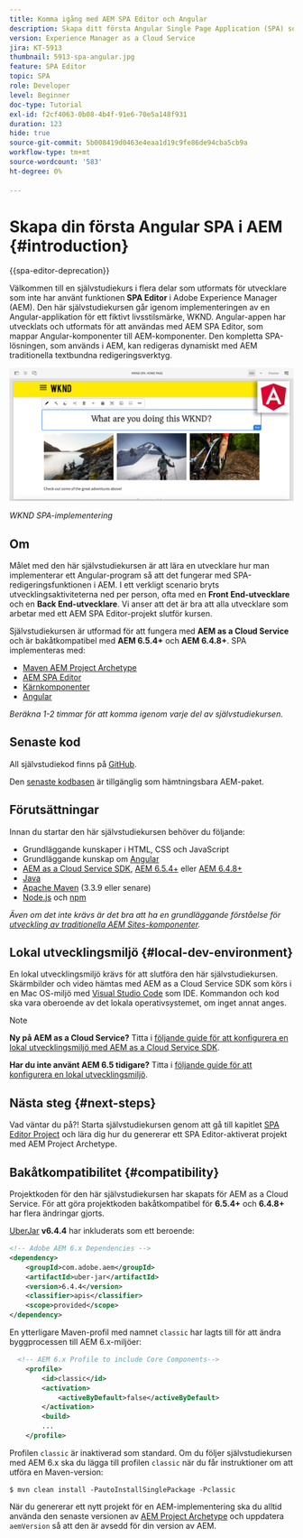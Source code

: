 ```yaml
---
title: Komma igång med AEM SPA Editor och Angular
description: Skapa ditt första Angular Single Page Application (SPA) som kan redigeras i Adobe Experience Manager, AEM med WKND SPA.
version: Experience Manager as a Cloud Service
jira: KT-5913
thumbnail: 5913-spa-angular.jpg
feature: SPA Editor
topic: SPA
role: Developer
level: Beginner
doc-type: Tutorial
exl-id: f2cf4063-0b08-4b4f-91e6-70e5a148f931
duration: 123
hide: true
source-git-commit: 5b008419d0463e4eaa1d19c9fe86de94cba5cb9a
workflow-type: tm+mt
source-wordcount: '583'
ht-degree: 0%

---
```


# Skapa din första Angular SPA i AEM {#introduction}

{{spa-editor-deprecation}}

Välkommen till en självstudiekurs i flera delar som utformats för utvecklare som inte har använt funktionen **SPA Editor** i Adobe Experience Manager (AEM). Den här självstudiekursen går igenom implementeringen av en Angular-applikation för ett fiktivt livsstilsmärke, WKND. Angular-appen har utvecklats och utformats för att användas med AEM SPA Editor, som mappar Angular-komponenter till AEM-komponenter. Den kompletta SPA-lösningen, som används i AEM, kan redigeras dynamiskt med AEM traditionella textbundna redigeringsverktyg.

![Slutlig SPA har implementerats](assets/wknd-spa-implementation.png)

*WKND SPA-implementering*

## Om

Målet med den här självstudiekursen är att lära en utvecklare hur man implementerar ett Angular-program så att det fungerar med SPA-redigeringsfunktionen i AEM. I ett verkligt scenario bryts utvecklingsaktiviteterna ned per person, ofta med en **Front End-utvecklare** och en **Back End-utvecklare**. Vi anser att det är bra att alla utvecklare som arbetar med ett AEM SPA Editor-projekt slutför kursen.

Självstudiekursen är utformad för att fungera med **AEM as a Cloud Service** och är bakåtkompatibel med **AEM 6.5.4+** och **AEM 6.4.8+**. SPA implementeras med:

* [Maven AEM Project Archetype](https://experienceleague.adobe.com/docs/experience-manager-core-components/using/developing/archetype/overview.html?lang=sv-SE)
* [AEM SPA Editor](https://experienceleague.adobe.com/docs/experience-manager-65/developing/headless/spas/spa-walkthrough.html?lang=sv-SE#content-editing-experience-with-spa)
* [Kärnkomponenter](https://experienceleague.adobe.com/docs/experience-manager-core-components/using/introduction.html?lang=sv-SE)
* [Angular](https://angular.io/)

*Beräkna 1-2 timmar för att komma igenom varje del av självstudiekursen.*

## Senaste kod

All självstudiekod finns på [GitHub](https://github.com/adobe/aem-guides-wknd-spa).

Den [senaste kodbasen](https://github.com/adobe/aem-guides-wknd-spa/releases) är tillgänglig som hämtningsbara AEM-paket.

## Förutsättningar

Innan du startar den här självstudiekursen behöver du följande:

* Grundläggande kunskaper i HTML, CSS och JavaScript
* Grundläggande kunskap om [Angular](https://angular.io/)
* [AEM as a Cloud Service SDK](https://experienceleague.adobe.com/docs/experience-manager-learn/cloud-service/local-development-environment-set-up/aem-runtime.html?lang=sv-SE#download-the-aem-as-a-cloud-service-sdk), [AEM 6.5.4+](https://helpx.adobe.com/se/experience-manager/aem-releases-updates.html#65) eller [AEM 6.4.8+](https://helpx.adobe.com/se/experience-manager/aem-releases-updates.html#64)
* [Java](https://downloads.experiencecloud.adobe.com/content/software-distribution/en/general.html)
* [Apache Maven](https://maven.apache.org/) (3.3.9 eller senare)
* [Node.js](https://nodejs.org/en/) och [npm](https://www.npmjs.com/)

*Även om det inte krävs är det bra att ha en grundläggande förståelse för [utveckling av traditionella AEM Sites-komponenter](https://experienceleague.adobe.com/docs/experience-manager-learn/getting-started-wknd-tutorial-develop/overview.html?lang=sv-SE).*

## Lokal utvecklingsmiljö {#local-dev-environment}

En lokal utvecklingsmiljö krävs för att slutföra den här självstudiekursen. Skärmbilder och video hämtas med AEM as a Cloud Service SDK som körs i en Mac OS-miljö med [Visual Studio Code](https://code.visualstudio.com/) som IDE. Kommandon och kod ska vara oberoende av det lokala operativsystemet, om inget annat anges.

>[!NOTE]
>
> **Ny på AEM as a Cloud Service?** Titta i [följande guide för att konfigurera en lokal utvecklingsmiljö med AEM as a Cloud Service SDK](https://experienceleague.adobe.com/docs/experience-manager-learn/cloud-service/local-development-environment-set-up/overview.html?lang=sv-SE).
>
> **Har du inte använt AEM 6.5 tidigare?** Titta i [följande guide för att konfigurera en lokal utvecklingsmiljö](https://experienceleague.adobe.com/docs/experience-manager-learn/foundation/development/set-up-a-local-aem-development-environment.html?lang=sv-SE).

## Nästa steg {#next-steps}

Vad väntar du på?! Starta självstudiekursen genom att gå till kapitlet [SPA Editor Project](create-project.md) och lära dig hur du genererar ett SPA Editor-aktiverat projekt med AEM Project Archetype.

## Bakåtkompatibilitet {#compatibility}

Projektkoden för den här självstudiekursen har skapats för AEM as a Cloud Service. För att göra projektkoden bakåtkompatibel för **6.5.4+** och **6.4.8+** har flera ändringar gjorts.

[UberJar](https://experienceleague.adobe.com/docs/experience-manager-65/developing/devtools/ht-projects-maven.html?lang=sv-SE#what-is-the-uberjar) **v6.4.4** har inkluderats som ett beroende:

```xml
<!-- Adobe AEM 6.x Dependencies -->
<dependency>
    <groupId>com.adobe.aem</groupId>
    <artifactId>uber-jar</artifactId>
    <version>6.4.4</version>
    <classifier>apis</classifier>
    <scope>provided</scope>
</dependency>
```

En ytterligare Maven-profil med namnet `classic` har lagts till för att ändra byggprocessen till AEM 6.x-miljöer:

```xml
  <!-- AEM 6.x Profile to include Core Components-->
    <profile>
        <id>classic</id>
        <activation>
            <activeByDefault>false</activeByDefault>
        </activation>
        <build>
        ...
    </profile>
```

Profilen `classic` är inaktiverad som standard. Om du följer självstudiekursen med AEM 6.x ska du lägga till profilen `classic` när du får instruktioner om att utföra en Maven-version:

```shell
$ mvn clean install -PautoInstallSinglePackage -Pclassic
```

När du genererar ett nytt projekt för en AEM-implementering ska du alltid använda den senaste versionen av [AEM Project Archetype](https://github.com/adobe/aem-project-archetype) och uppdatera `aemVersion` så att den är avsedd för din version av AEM.
